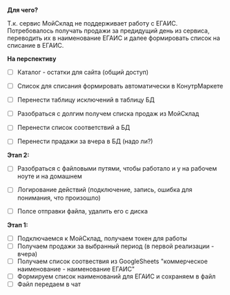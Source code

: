 **Для чего?**

Т.к. сервис МойСклад не поддерживает работу с ЕГАИС. Потребовалось получать продажи за предидущий день из сервиса,
переводить их в наименование ЕГАИС и далее формировать список на списание в ЕГАИС.


**На перспективу**
- [ ] Каталог - остатки для сайта (общий доступ)
- [ ] Список для списания формировать автоматически в КонутрМаркете
- [ ] Перенести таблицу исключений в таблицу БД 
- [ ] Разобраться с долгим получем списка продаж из МойСклад
- [ ] Перенести список соответствий а БД
- [ ] Перенести прадажи за вчера в БД (надо ли?)


**Этап 2:**
- [ ] Разобраться с файловыми путями, чтобы работало и у на рабочем ноуте и на домашнем
- [ ] Логирование действий (подключение, запись, ошибка для понимания, что произошло)
- [ ] Полсе отправки файла, удалить его с диска
 

**Этап 1:**
- [ ] Подключаемся к МойСклад, получаем токен для работы
- [ ] Получаем продажи за выбранный период (в первой реализации - вчера)
- [ ] Получаем список соотвествия из GoogleSheets "коммерческое наименование - наименование ЕГАИС"
- [ ] Формируем список наименований для ЕГАИС и сохраняем в файл
- [ ] Файл передаем в чат